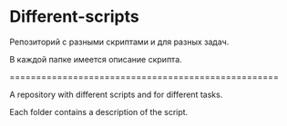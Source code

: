 # Different-scripts

Репозиторий с разными скриптами и для разных задач.

В каждой папке имеется описание скрипта.

===================================================

A repository with different scripts and for different tasks.

Each folder contains a description of the script.
